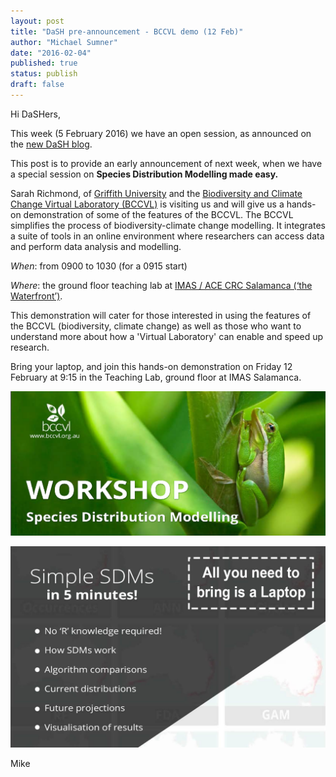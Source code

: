 ```yaml
---
layout: post
title: "DaSH pre-announcement - BCCVL demo (12 Feb)"
author: "Michael Sumner"
date: "2016-02-04"
published: true
status: publish
draft: false
---
```

 
 
Hi DaSHers, 
 
This week (5 February 2016) we have an open session, as announced on the [new DaSH blog](http://datasciencehobart.github.io/2016/02/03/DaSH-5-February.html). 
 
 
This post is to provide an early announcement of next week, when we have a special session on **Species Distribution Modelling made easy.**
 
Sarah Richmond, of [Griffith University](https://www.griffith.edu.au/)  and the [Biodiversity and Climate Change Virtual Laboratory (BCCVL)](https://www.griffith.edu.au/research/research-excellence/climate-resilient-decision-support-toolkit/the-biodiversity-and-climate-change-virtual-laboratory) is visiting us and will give us a hands-on demonstration of some of the features of the BCCVL. The BCCVL simplifies the process of biodiversity-climate change modelling. It integrates a suite of tools in an online environment where researchers can access data and perform data analysis and modelling.
 
 
*When*:  from 0900 to 1030 (for a 0915 start)
 
*Where*: the ground floor teaching lab at [IMAS / ACE CRC Salamanca (‘the Waterfront’)](https://www.google.com.au/maps/place/Antarctic+Climate+%26+Ecosystems+CRC/@-42.8864995,147.3332809,17.25z/data=!4m2!3m1!1s0x0000000000000000:0x6643069d32752fb7). 
 
 
This demonstration will cater for those interested in using the features of the BCCVL (biodiversity, climate change) as well as those who want to understand more about how a 'Virtual Laboratory' can enable and speed up research.
 
 Bring your laptop, and join this hands-on demonstration on Friday 12 February at 9:15 in the Teaching Lab, ground floor  at IMAS Salamanca.
 
![bccvl](bccvl/bccvl.png)
 
![details](bccvl/deets.jpg)
 
Mike
 
 
